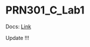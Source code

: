 # PRN301_C_Lab1

Docs: [Link](https://docs.google.com/document/d/1SI05sPbGrey4v4Zc6k00H5K6JPYoBv79/edit?usp=sharing&ouid=108228957570918146890&rtpof=true&sd=true)

Update !!!